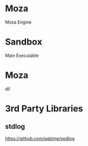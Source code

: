 # Moza
Moza Engine


# Sandbox
Main Executable

# Moza
dll

# 3rd Party Libraries
## stdlog
https://github.com/gabime/spdlog